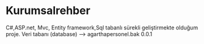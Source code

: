 # Kurumsalrehber
C#,ASP.net, Mvc, Entity framework,Sql tabanlı sürekli geliştirmekte olduğum proje.
Veri tabanı (database) --> agarthapersonel.bak 
0.0.1
